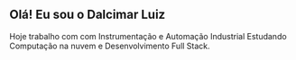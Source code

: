 ## Olá! Eu sou o Dalcimar Luiz

Hoje trabalho com com Instrumentação e Automação Industrial
Estudando Computação na nuvem e Desenvolvimento Full Stack. 
